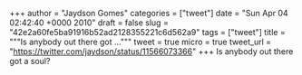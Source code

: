 
+++
author = "Jaydson Gomes"
categories = ["tweet"]
date = "Sun Apr 04 02:42:40 +0000 2010"
draft = false
slug = "42e2a60fe5ba91916b52ad2128355221c6d562a9"
tags = ["tweet"]
title = """Is anybody out there got ..."""
tweet = true
micro = true
tweet_url = "https://twitter.com/jaydson/status/11566073366"
+++
Is anybody out there got a soul?
